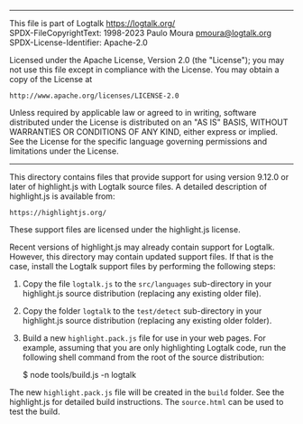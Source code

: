 ________________________________________________________________________

This file is part of Logtalk <https://logtalk.org/>  
SPDX-FileCopyrightText: 1998-2023 Paulo Moura <pmoura@logtalk.org>  
SPDX-License-Identifier: Apache-2.0

Licensed under the Apache License, Version 2.0 (the "License");
you may not use this file except in compliance with the License.
You may obtain a copy of the License at

    http://www.apache.org/licenses/LICENSE-2.0

Unless required by applicable law or agreed to in writing, software
distributed under the License is distributed on an "AS IS" BASIS,
WITHOUT WARRANTIES OR CONDITIONS OF ANY KIND, either express or implied.
See the License for the specific language governing permissions and
limitations under the License.
________________________________________________________________________


This directory contains files that provide support for using version 9.12.0
or later of highlight.js with Logtalk source files. A detailed description
of highlight.js is available from:

	https://highlightjs.org/

These support files are licensed under the highlight.js license.

Recent versions of highlight.js may already contain support for Logtalk.
However, this directory may contain updated support files. If that is the
case, install the Logtalk support files by performing the following steps:

1. Copy the file `logtalk.js` to the `src/languages` sub-directory in 
your highlight.js source distribution (replacing any existing older file).

2. Copy the folder `logtalk` to the `test/detect` sub-directory in your
highlight.js source distribution (replacing any existing older folder).

3. Build a new `highlight.pack.js` file for use in your web pages. For
example, assuming that you are only highlighting Logtalk code, run the
following shell command from the root of the source distribution:

	$ node tools/build.js -n logtalk

The new `highlight.pack.js` file will be created in the `build` folder.
See the highlight.js for detailed build instructions. The `source.html`
can be used to test the build.
